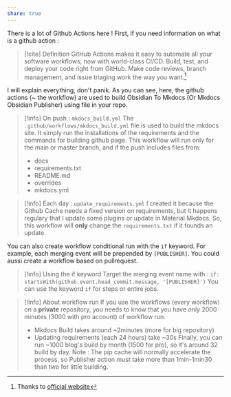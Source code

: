 ```yaml
---
share: true
---
```


There is a lot of Github Actions here ! First, if you need information on what is a github action :
> [!cite] Definition
>  GitHub Actions makes it easy to automate all your software workflows, now with world-class CI/CD. Build, test, and deploy your code right from GitHub. Make code reviews, branch management, and issue triaging work the way you want.[^1]

I will explain everything, don't panik. As you can see, here, the github actions (~ the workflow) are used to build Obsidian To Mkdocs (Or Mkdocs Obsidian Publisher) using file in your repo.

> [!info] On push : `mkdocs_build.yml`
> The `.github/workflows/mkdocs_build.yml` file is used to build the mkdocs site.
> It simply run the installations of the requirements and the commands for building github page.
> This workflow will run only for the main or master branch, and if the push includes files from:
> - docs
> - requirements.txt
> - README.md
> - overrides
> - mkdocs.yml

> [!info] Each day : `update_requirements.yml` 
> I created it because the Github Cache needs a fixed version on requirements, but it happens regulary that I update some plugins or update in Material Mkdocs. So, this workflow will **only** change the `requirements.txt` if it founds an update.

You can also create workflow conditional run with the `if` keyword. For example, each merging event will be prepended by `[PUBLISHER]`. You could aussi create a workflow based on pullrequest.

> [!info] Using the if keyword 
> Target the merging event name with : `if: startsWith(github.event.head_commit.message, '[PUBLISHER]')`
> You can use the keyword `if` for steps or entire jobs. 

> [!info] About workflow run
> If you use the workflows (every workflow) on a **private** repository, you needs to know that you have *only* 2000 minutes (3000 with pro account) of workflow run. 
> - Mkdocs Build takes around ~2minutes (more for big repository)
> - Updating requirements (each 24 hours) take ~30s
> Finally, you can run ~1000 blog's build by month (1500 for pro), so it's around 32 build by day.
> Note : The pip cache will normally accelerate the process, so Publisher action must take more than 1min-1min30 than two for little building.

[^1]: Thanks to [official website](https://github.com/features/actions)